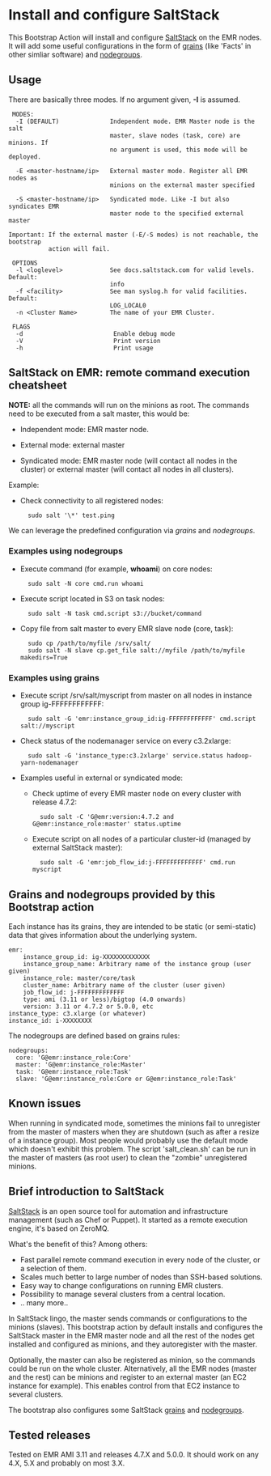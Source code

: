 Install and configure SaltStack
===============================
This Bootstrap Action will install and configure [SaltStack](https://docs.saltstack.com/en/2015.5/) on the EMR nodes. It will add some
useful configurations in the form of [grains](https://docs.saltstack.com/en/2015.5/topics/targeting/grains.html) (like 'Facts' in other simliar software) and [nodegroups](https://docs.saltstack.com/en/2015.5/topics/targeting/nodegroups.html).


## Usage ##

There are basically three modes. If no argument given, **-I** is assumed.

     MODES:
      -I (DEFAULT)              Independent mode. EMR Master node is the salt
                                master, slave nodes (task, core) are minions. If
                                no argument is used, this mode will be deployed.

      -E <master-hostname/ip>   External master mode. Register all EMR nodes as
                                minions on the external master specified

      -S <master-hostname/ip>   Syndicated mode. Like -I but also syndicates EMR
                                master node to the specified external master

    Important: If the external master (-E/-S modes) is not reachable, the bootstrap
               action will fail.

     OPTIONS
      -l <loglevel>             See docs.saltstack.com for valid levels. Default:
                                info
      -f <facility>             See man syslog.h for valid facilities. Default:
                                LOG_LOCAL0
      -n <Cluster Name>         The name of your EMR Cluster.

     FLAGS
      -d                         Enable debug mode
      -V                         Print version
      -h                         Print usage


## SaltStack on EMR: remote command execution cheatsheet ##

 __NOTE:__ all the commands will run on the minions as root. The commands need to be executed from a salt master, this would be:

  - Independent mode: EMR master node.

  - External mode: external master

  - Syndicated mode: EMR master node (will contact all nodes in the cluster) or external master (will contact all nodes in all clusters).

Example:

- Check connectivity to all registered nodes:

        sudo salt '\*' test.ping

We can leverage the predefined configuration via _grains_ and _nodegroups_.


### Examples using nodegroups ###

- Execute command (for example, __whoami__) on core nodes:

        sudo salt -N core cmd.run whoami

- Execute script located in S3 on task nodes:

        sudo salt -N task cmd.script s3://bucket/command

- Copy file from salt master to every EMR slave node (core, task):

        sudo cp /path/to/myfile /srv/salt/
        sudo salt -N slave cp.get_file salt://myfile /path/to/myfile makedirs=True


### Examples using grains ###

- Execute script /srv/salt/myscript from master on all nodes in instance group ig-FFFFFFFFFFFF:

        sudo salt -G 'emr:instance_group_id:ig-FFFFFFFFFFFF' cmd.script salt://myscript

- Check status of the nodemanager service on every c3.2xlarge:

        sudo salt -G 'instance_type:c3.2xlarge' service.status hadoop-yarn-nodemanager

- Examples useful in external or syndicated mode:
    - Check uptime of every EMR master node on every cluster with release 4.7.2:

            sudo salt -C 'G@emr:version:4.7.2 and G@emr:instance_role:master' status.uptime

    - Execute script on all nodes of a particular cluster-id (managed by external SaltStack master):

            sudo salt -G 'emr:job_flow_id:j-FFFFFFFFFFFFF' cmd.run myscript


## Grains and nodegroups provided by this Bootstrap action ##

Each instance has its grains, they are intended to be static (or semi-static) data that gives information about the underlying system.

    emr:
        instance_group_id: ig-XXXXXXXXXXXXX
        instance_group_name: Arbitrary name of the instance group (user given)
        instance_role: master/core/task
        cluster_name: Arbitrary name of the cluster (user given)
        job_flow_id: j-FFFFFFFFFFFFF
        type: ami (3.11 or less)/bigtop (4.0 onwards)
        version: 3.11 or 4.7.2 or 5.0.0, etc
    instance_type: c3.xlarge (or whatever)
    instance_id: i-XXXXXXXX

The nodegroups are defined based on grains rules:

    nodegroups:
      core: 'G@emr:instance_role:Core'
      master: 'G@emr:instance_role:Master'
      task: 'G@emr:instance_role:Task'
      slave: 'G@emr:instance_role:Core or G@emr:instance_role:Task'


## Known issues ##

When running in syndicated mode, sometimes the minions fail to unregister from the master of masters when they are shutdown (such as after a resize of a instance group). Most people would probably use the default mode which doesn't exhibit this problem. The script 'salt_clean.sh' can be run in the master of masters (as root user) to clean the "zombie" unregistered minions.


## Brief introduction to SaltStack ##

[SaltStack](https://docs.saltstack.com/en/2015.5/) is an open source tool for automation and infrastructure management (such as Chef or Puppet). It started as a remote execution engine, it's based on ZeroMQ.

What's the benefit of this? Among others:

- Fast parallel remote command execution in every node of the cluster, or a selection of them.
- Scales much better to large number of nodes than SSH-based solutions.
- Easy way to change configurations on running EMR clusters.
- Possibility to manage several clusters from a central location.
- .. many more..

In SaltStack lingo, the master sends commands or configurations to the minions (slaves). This bootstrap action by default installs and configures the SaltStack master in the EMR master node and all the rest of the nodes get installed and configured as minions, and they autoregister with the master.

Optionally, the master can also be registered as minion, so the commands could be run on the whole cluster. Alternatively, all the EMR nodes (master and the rest) can be minions and register to an external master (an EC2 instance for example). This enables control from that EC2 instance to several clusters.

The bootstrap also configures some SaltStack [grains](https://docs.saltstack.com/en/2015.5/topics/targeting/grains.html) and [nodegroups](https://docs.saltstack.com/en/2015.5/topics/targeting/nodegroups.html).


## Tested releases ##
Tested on EMR AMI 3.11 and releases 4.7.X and 5.0.0. It should work on any 4.X, 5.X and probably on most 3.X.
